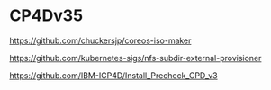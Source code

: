 # CP4Dv35
https://github.com/chuckersjp/coreos-iso-maker

https://github.com/kubernetes-sigs/nfs-subdir-external-provisioner

https://github.com/IBM-ICP4D/Install_Precheck_CPD_v3
